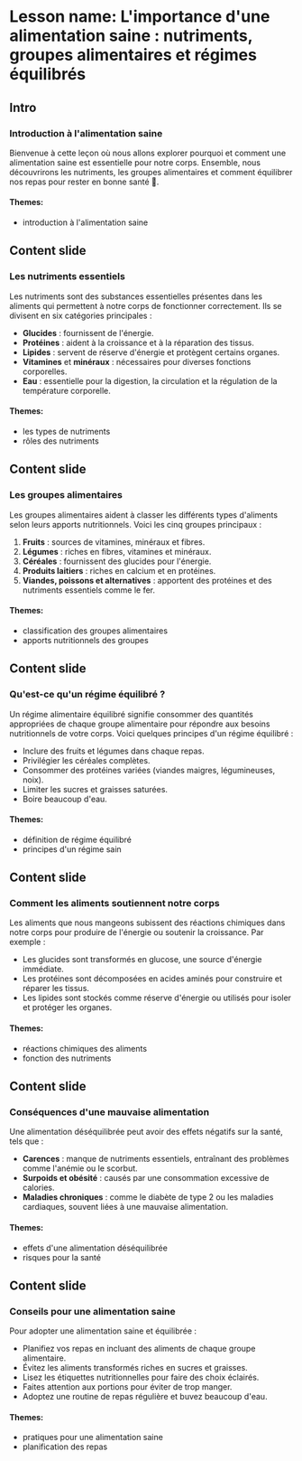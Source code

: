 # Lesson name: L'importance d'une alimentation saine : nutriments, groupes alimentaires et régimes équilibrés

## Intro

### Introduction à l'alimentation saine

Bienvenue à cette leçon où nous allons explorer pourquoi et comment une alimentation saine est essentielle pour notre corps. Ensemble, nous découvrirons les nutriments, les groupes alimentaires et comment équilibrer nos repas pour rester en bonne santé 🌟.

#### **Themes:**
- introduction à l'alimentation saine

## Content slide

### Les nutriments essentiels

Les nutriments sont des substances essentielles présentes dans les aliments qui permettent à notre corps de fonctionner correctement. Ils se divisent en six catégories principales :

- **Glucides** : fournissent de l'énergie.
- **Protéines** : aident à la croissance et à la réparation des tissus.
- **Lipides** : servent de réserve d'énergie et protègent certains organes.
- **Vitamines** et **minéraux** : nécessaires pour diverses fonctions corporelles.
- **Eau** : essentielle pour la digestion, la circulation et la régulation de la température corporelle.

#### **Themes:**
- les types de nutriments
- rôles des nutriments

## Content slide

### Les groupes alimentaires

Les groupes alimentaires aident à classer les différents types d'aliments selon leurs apports nutritionnels. Voici les cinq groupes principaux :

1. **Fruits** : sources de vitamines, minéraux et fibres.
2. **Légumes** : riches en fibres, vitamines et minéraux.
3. **Céréales** : fournissent des glucides pour l'énergie.
4. **Produits laitiers** : riches en calcium et en protéines.
5. **Viandes, poissons et alternatives** : apportent des protéines et des nutriments essentiels comme le fer.

#### **Themes:**
- classification des groupes alimentaires
- apports nutritionnels des groupes

## Content slide

### Qu'est-ce qu'un régime équilibré ?

Un régime alimentaire équilibré signifie consommer des quantités appropriées de chaque groupe alimentaire pour répondre aux besoins nutritionnels de votre corps. Voici quelques principes d'un régime équilibré :

- Inclure des fruits et légumes dans chaque repas.
- Privilégier les céréales complètes.
- Consommer des protéines variées (viandes maigres, légumineuses, noix).
- Limiter les sucres et graisses saturées.
- Boire beaucoup d'eau.

#### **Themes:**
- définition de régime équilibré
- principes d'un régime sain

## Content slide

### Comment les aliments soutiennent notre corps

Les aliments que nous mangeons subissent des réactions chimiques dans notre corps pour produire de l'énergie ou soutenir la croissance. Par exemple :

- Les glucides sont transformés en glucose, une source d'énergie immédiate.
- Les protéines sont décomposées en acides aminés pour construire et réparer les tissus.
- Les lipides sont stockés comme réserve d'énergie ou utilisés pour isoler et protéger les organes.

#### **Themes:**
- réactions chimiques des aliments
- fonction des nutriments

## Content slide

### Conséquences d'une mauvaise alimentation

Une alimentation déséquilibrée peut avoir des effets négatifs sur la santé, tels que :

- **Carences** : manque de nutriments essentiels, entraînant des problèmes comme l'anémie ou le scorbut.
- **Surpoids et obésité** : causés par une consommation excessive de calories.
- **Maladies chroniques** : comme le diabète de type 2 ou les maladies cardiaques, souvent liées à une mauvaise alimentation.

#### **Themes:**
- effets d'une alimentation déséquilibrée
- risques pour la santé

## Content slide

### Conseils pour une alimentation saine

Pour adopter une alimentation saine et équilibrée :

- Planifiez vos repas en incluant des aliments de chaque groupe alimentaire.
- Évitez les aliments transformés riches en sucres et graisses.
- Lisez les étiquettes nutritionnelles pour faire des choix éclairés.
- Faites attention aux portions pour éviter de trop manger.
- Adoptez une routine de repas régulière et buvez beaucoup d'eau.

#### **Themes:**
- pratiques pour une alimentation saine
- planification des repas

